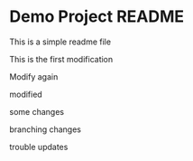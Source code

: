 # Demo Project README

This is a simple readme file

This is the first modification

Modify again

modified

some changes

branching changes

trouble updates